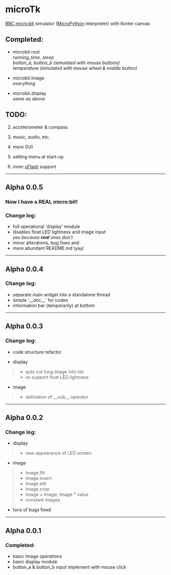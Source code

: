 # microTk
[BBC micro:bit](https://microbit.org/) simulator ([MicroPython](http://python.microbit.org) interpreter) with tkinter canvas

## Completed:

* microbit root  
_running_time, sleep  
button_a, button_b (simulated with mouse buttons)  
temperature (simulated with mouse wheel & middle button)_

* microbit.Image  
_everything_

* microbit.display  
_same as above_

## TODO:
2. accelerometer & compass

3. music, audio, etc.

4. more GUI

5. setting menu at start-up

5. inner [uFlash](https://uflash.readthedocs.io/en/latest/_modules/uflash.html) support

***

## Alpha 0.0.5
### __Now I have a REAL micro:bit!__
### Change log:
* full operational 'display' module
* disables float LED lightness and image input  
_yes because __real__ ones don't_
* minor alterations, bug fixes and 
* more abundant README.md  \yay/

***

## Alpha 0.0.4
### Change log:
* separate main widget into a standalone thread
* simple '\_\_doc__' for codes
* information bar (temporarily) at bottom

***

## Alpha 0.0.3

### Change log:
* code structure refactor

* display
> * auto cut long image into list
> * re-support float LED lightness

* image
> * defination of \_\_sub__ operator

***

## Alpha 0.0.2

### Change log:
* display
> * new appearance of LED screen

* Image
> * Image.fill
> * Image.invert
> * Image.blit
> * Image.crop
> * Image + Image; Image * value
> * constant images

* tons of bugs fixed

***

## Alpha 0.0.1

### Completed:
* basic Image operations
* basic display module
* button_a & button_b input implement with mouse click